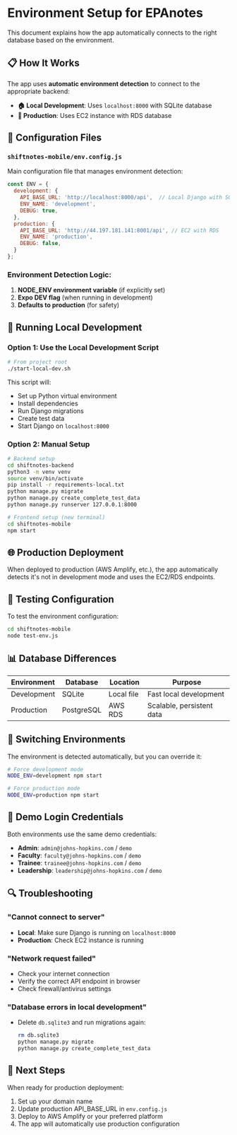 # Environment Setup for EPAnotes

This document explains how the app automatically connects to the right database based on the environment.

## 📋 How It Works

The app uses **automatic environment detection** to connect to the appropriate backend:

- **🏠 Local Development**: Uses `localhost:8000` with SQLite database
- **🚀 Production**: Uses EC2 instance with RDS database

## 🔧 Configuration Files

### `shiftnotes-mobile/env.config.js`
Main configuration file that manages environment detection:

```javascript
const ENV = {
  development: {
    API_BASE_URL: 'http://localhost:8000/api',  // Local Django with SQLite
    ENV_NAME: 'development',
    DEBUG: true,
  },
  production: {
    API_BASE_URL: 'http://44.197.181.141:8001/api', // EC2 with RDS
    ENV_NAME: 'production', 
    DEBUG: false,
  }
};
```

### Environment Detection Logic:
1. **NODE_ENV environment variable** (if explicitly set)
2. **Expo __DEV__ flag** (when running in development)
3. **Defaults to production** (for safety)

## 🚀 Running Local Development

### Option 1: Use the Local Development Script
```bash
# From project root
./start-local-dev.sh
```

This script will:
- Set up Python virtual environment
- Install dependencies 
- Run Django migrations
- Create test data
- Start Django on `localhost:8000`

### Option 2: Manual Setup
```bash
# Backend setup
cd shiftnotes-backend
python3 -m venv venv
source venv/bin/activate
pip install -r requirements-local.txt
python manage.py migrate
python manage.py create_complete_test_data
python manage.py runserver 127.0.0.1:8000

# Frontend setup (new terminal)
cd shiftnotes-mobile  
npm start
```

## 🌐 Production Deployment

When deployed to production (AWS Amplify, etc.), the app automatically detects it's not in development mode and uses the EC2/RDS endpoints.

## 🧪 Testing Configuration

To test the environment configuration:

```bash
cd shiftnotes-mobile
node test-env.js
```

## 📊 Database Differences

| Environment | Database | Location | Purpose |
|-------------|----------|----------|---------|
| Development | SQLite | Local file | Fast local development |
| Production | PostgreSQL | AWS RDS | Scalable, persistent data |

## 🔄 Switching Environments

The environment is detected automatically, but you can override it:

```bash
# Force development mode
NODE_ENV=development npm start

# Force production mode  
NODE_ENV=production npm start
```

## 📝 Demo Login Credentials

Both environments use the same demo credentials:

- **Admin**: `admin@johns-hopkins.com` / `demo`
- **Faculty**: `faculty@johns-hopkins.com` / `demo` 
- **Trainee**: `trainee@johns-hopkins.com` / `demo`
- **Leadership**: `leadership@johns-hopkins.com` / `demo`

## 🔍 Troubleshooting

### "Cannot connect to server"
- **Local**: Make sure Django is running on `localhost:8000`
- **Production**: Check EC2 instance is running

### "Network request failed"
- Check your internet connection
- Verify the correct API endpoint in browser
- Check firewall/antivirus settings

### "Database errors in local development"
- Delete `db.sqlite3` and run migrations again:
  ```bash
  rm db.sqlite3
  python manage.py migrate
  python manage.py create_complete_test_data
  ```

## 🎯 Next Steps

When ready for production deployment:
1. Set up your domain name
2. Update production API_BASE_URL in `env.config.js`
3. Deploy to AWS Amplify or your preferred platform
4. The app will automatically use production configuration
